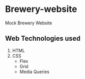 # Brewery-website
Mock Brewery Website

## Web Technologies used
1. HTML
2. CSS
    * Flex
    * Grid
    * Media Queries